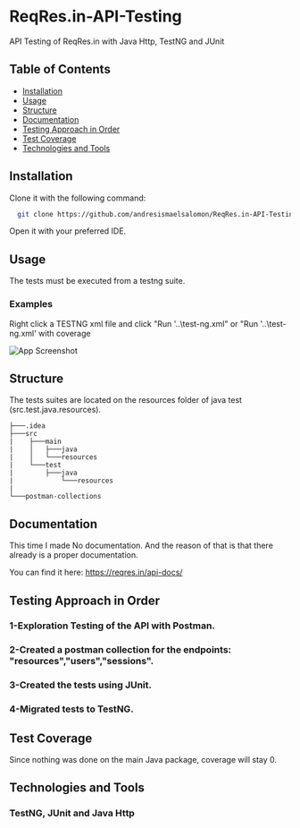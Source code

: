 # ReqRes.in-API-Testing
API Testing of ReqRes.in with Java Http, TestNG and JUnit

## Table of Contents

- [Installation](#installation)
- [Usage](#usage)
- [Structure](#structure)
- [Documentation](#documentation)
- [Testing Approach in Order](testing-approach-in-order)
- [Test Coverage](#test-coverage)
- [Technologies and Tools](#technologies-and-tools)

## Installation

Clone it with the following command:

```bash
  git clone https://github.com/andresismaelsalomon/ReqRes.in-API-Testing.git
```
Open it with your preferred IDE.

## Usage
The tests must be executed from a testng suite.

### Examples
Right click a TESTNG xml file and click "Run '..\test-ng.xml" or "Run '..\test-ng.xml' with coverage

![App Screenshot](https://i.ibb.co/3vVsbmX/image-2023-08-08-182118133.png)

## Structure

The tests suites are located on the resources folder of java test (src.test.java.resources).

```
├───.idea
├───src
|    ├───main
|    │   ├───java
|    │   └───resources
|    └───test
|        ├───java
|            └───resources
|
└───postman-collections
```

## Documentation
This time I made No documentation. And the reason of that is that there already is a proper documentation.

You can find it here:
https://reqres.in/api-docs/

## Testing Approach in Order
### 1-Exploration Testing of the API with Postman.
### 2-Created a postman collection for the endpoints: "resources","users","sessions".
### 3-Created the tests using JUnit.
### 4-Migrated tests to TestNG.


## Test Coverage
Since nothing was done on the main Java package, coverage will stay 0.

## Technologies and Tools
### TestNG, JUnit and Java Http
